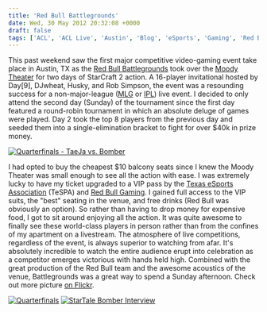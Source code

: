 ```yaml
---
title: 'Red Bull Battlegrounds'
date: Wed, 30 May 2012 20:32:08 +0000
draft: false
tags: ['ACL', 'ACL Live', 'Austin', 'Blog', 'eSports', 'Gaming', 'Red Bully', 'StarCraft', 'StarCraft 2', 'Texas', 'Video Games']
---
```


This past weekend saw the first major competitive video-gaming event take place in Austin, TX as the [Red Bull Battlegrounds](http://www.redbullusa.com/cs/Satellite/en_US/Red-Bull-LAN/001243017356310) took over the [Moody Theater](http://acl-live.com/venue) for two days of StarCraft 2 action. A 16-player invitational hosted by Day\[9\], DJwheat, Husky, and Rob Simpson, the event was a resounding success for a non-major-league ([MLG](http://www.majorleaguegaming.com/) or [IPL](http://www.ign.com/ipl)) live event. I decided to only attend the second day (Sunday) of the tournament since the first day featured a round-robin tournament in which an absolute deluge of games were played. Day 2 took the top 8 players from the previous day and seeded them into a single-elimination bracket to fight for over $40k in prize money.

[![Quarterfinals - TaeJa vs. Bomber](https://live.staticflickr.com/8142/7283543686_a8e085902b_b.jpg)](https://flic.kr/p/c6C4Mq "Quarterfinals - TaeJa vs. Bomber by Colin Sullender, on Flickr")

I had opted to buy the cheapest $10 balcony seats since I knew the Moody Theater was small enough to see all the action with ease. I was extremely lucky to have my ticket upgraded to a VIP pass by the [Texas eSports Association](http://studentorgs.utexas.edu/tespa/) (TeSPA) and [Red Bull Gaming](https://twitter.com/#!/redbullgaming). I gained full access to the VIP suits, the "best" seating in the venue, and free drinks (Red Bull was obviously an option). So rather than having to drop money for expensive food, I got to sit around enjoying all the action. It was quite awesome to finally see these world-class players in person rather than from the confines of my apartment on a livestream. The atmosphere of live competitions, regardless of the event, is always superior to watching from afar. It's absolutely incredible to watch the entire audience erupt into celebration as a competitor emerges victorious with hands held high. Combined with the great production of the Red Bull team and the awesome acoustics of the venue, Battlegrounds was a great way to spend a Sunday afternoon. Check out more picture [on Flickr](https://flic.kr/s/aHsjzEsjP3).

[![Quarterfinals](https://live.staticflickr.com/7221/7283542308_d88682146e_w.jpg)](https://flic.kr/p/c6C4nE "Quarterfinals by Colin Sullender, on Flickr")
[![StarTale Bomber Interview](https://live.staticflickr.com/8158/7283552736_335264e1f6_w.jpg)](https://flic.kr/p/c6C7ts "StarTale Bomber Interview by Colin Sullender, on Flickr")